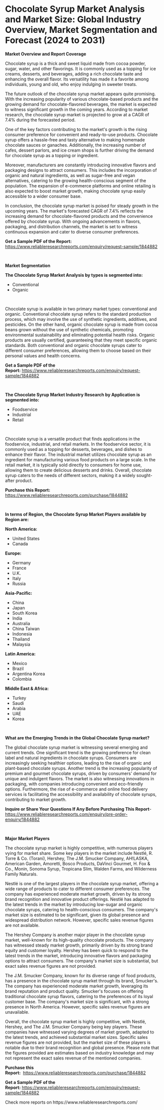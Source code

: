 <p><h1>Chocolate Syrup Market Analysis and Market Size: Global Industry Overview, Market Segmentation and Forecast (2024 to 2031)</h1></p><p><strong>Market Overview and Report Coverage</strong></p>
<p><p>Chocolate syrup is a thick and sweet liquid made from cocoa powder, sugar, water, and other flavorings. It is commonly used as a topping for ice creams, desserts, and beverages, adding a rich chocolate taste and enhancing the overall flavor. Its versatility has made it a favorite among individuals, young and old, who enjoy indulging in sweeter treats.</p><p>The future outlook of the chocolate syrup market appears quite promising. With the increasing popularity of various chocolate-based products and the growing demand for chocolate-flavored beverages, the market is expected to witness significant growth in the coming years. According to market research, the chocolate syrup market is projected to grow at a CAGR of 7.4% during the forecasted period.</p><p>One of the key factors contributing to the market's growth is the rising consumer preference for convenient and ready-to-use products. Chocolate syrup offers a hassle-free and tasty alternative to making homemade chocolate sauces or ganaches. Additionally, the increasing number of cafes, dessert parlors, and ice cream shops is further driving the demand for chocolate syrup as a topping or ingredient.</p><p>Moreover, manufacturers are constantly introducing innovative flavors and packaging designs to attract consumers. This includes the incorporation of organic and natural ingredients, as well as sugar-free and vegan alternatives, catering to the growing health-conscious segment of the population. The expansion of e-commerce platforms and online retailing is also expected to boost market growth, making chocolate syrup easily accessible to a wider consumer base.</p><p>In conclusion, the chocolate syrup market is poised for steady growth in the upcoming years. The market's forecasted CAGR of 7.4% reflects the increasing demand for chocolate-flavored products and the convenience offered by chocolate syrup. With ongoing advancements in flavors, packaging, and distribution channels, the market is set to witness continuous expansion and cater to diverse consumer preferences.</p></p>
<p><strong>Get a Sample PDF of the Report:</strong> <a href="https://www.reliableresearchreports.com/enquiry/request-sample/1844882">https://www.reliableresearchreports.com/enquiry/request-sample/1844882</a></p>
<p>&nbsp;</p>
<p><strong>Market Segmentation</strong></p>
<p><strong>The Chocolate Syrup Market Analysis by types is segmented into:</strong></p>
<p><ul><li>Conventional</li><li>Organic</li></ul></p>
<p>&nbsp;</p>
<p><p>Chocolate syrup is available in two primary market types: conventional and organic. Conventional chocolate syrup refers to the standard production process, which may involve the use of synthetic ingredients, additives, and pesticides. On the other hand, organic chocolate syrup is made from cocoa beans grown without the use of synthetic chemicals, promoting environmental sustainability and eliminating potential health risks. Organic products are usually certified, guaranteeing that they meet specific organic standards. Both conventional and organic chocolate syrups cater to different consumer preferences, allowing them to choose based on their personal values and health concerns.</p></p>
<p><strong>Get a Sample PDF of the Report:</strong>&nbsp;<a href="https://www.reliableresearchreports.com/enquiry/request-sample/1844882">https://www.reliableresearchreports.com/enquiry/request-sample/1844882</a></p>
<p>&nbsp;</p>
<p><strong>The Chocolate Syrup Market Industry Research by Application is segmented into:</strong></p>
<p><ul><li>Foodservice</li><li>Industrial</li><li>Retail</li></ul></p>
<p>&nbsp;</p>
<p><p>Chocolate syrup is a versatile product that finds applications in the foodservice, industrial, and retail markets. In the foodservice sector, it is commonly used as a topping for desserts, beverages, and dishes to enhance their flavor. The industrial market utilizes chocolate syrup as an ingredient for manufacturing various food products on a large scale. In the retail market, it is typically sold directly to consumers for home use, allowing them to create delicious desserts and drinks. Overall, chocolate syrup caters to the needs of different sectors, making it a widely sought-after product.</p></p>
<p><strong>Purchase this Report:</strong>&nbsp; <a href="https://www.reliableresearchreports.com/purchase/1844882">https://www.reliableresearchreports.com/purchase/1844882</a></p>
<p>&nbsp;</p>
<p><strong>In terms of Region, the Chocolate Syrup Market Players available by Region are:</strong></p>
<p>
    <p> <strong> North America: </strong>
        <ul>
            <li>United States</li>
            <li>Canada</li>
        </ul>
        </p> 
    <p> <strong> Europe: </strong>
        <ul>
            <li>Germany</li>
            <li>France</li>
            <li>U.K.</li>
            <li>Italy</li>
            <li>Russia</li>
        </ul>
        </p> 
    <p> <strong> Asia-Pacific: </strong>
        <ul>
            <li>China</li>
            <li>Japan</li>
            <li>South Korea</li>
            <li>India</li>
            <li>Australia</li>
            <li>China Taiwan</li>
            <li>Indonesia</li>
            <li>Thailand</li>
            <li>Malaysia</li>
        </ul>
        </p> 
    <p> <strong> Latin America: </strong>
        <ul>
            <li>Mexico</li>
            <li>Brazil</li>
            <li>Argentina Korea</li>
            <li>Colombia</li>
        </ul>
        </p> 
    <p> <strong> Middle East & Africa: </strong>
        <ul>
            <li>Turkey</li>
            <li>Saudi</li>
            <li>Arabia</li>
            <li>UAE</li>
            <li>Korea</li>
        </ul>
    </p>
    </p>
<p>&nbsp;</p>
<p><strong>What are the Emerging Trends in the Global Chocolate Syrup market?</strong></p>
<p><p>The global chocolate syrup market is witnessing several emerging and current trends. One significant trend is the growing preference for clean label and natural ingredients in chocolate syrups. Consumers are increasingly seeking healthier options, leading to the rise of organic and plant-based chocolate syrups. Another trend is the increasing popularity of premium and gourmet chocolate syrups, driven by consumers' demand for unique and indulgent flavors. The market is also witnessing innovations in packaging, with companies introducing convenient and eco-friendly options. Furthermore, the rise of e-commerce and online food delivery services is facilitating the accessibility and availability of chocolate syrups, contributing to market growth.</p></p>
<p><strong>Inquire or Share Your Questions If Any Before Purchasing This Report</strong>- <a href="https://www.reliableresearchreports.com/enquiry/pre-order-enquiry/1844882">https://www.reliableresearchreports.com/enquiry/pre-order-enquiry/1844882</a></p>
<p>&nbsp;</p>
<p><strong>Major Market Players</strong></p>
<p><p>The chocolate syrup market is highly competitive, with numerous players vying for market share. Some key players in the market include Nestlé, R. Torre & Co. (Torani), Hershey, The J.M. Smucker Company, AH!LASKA, American Garden, Amoretti, Bosco Products, DaVinci Gourmet, H. Fox & Co., Monin, Sonoma Syrup, Tropicana Slim, Walden Farms, and Wilderness Family Naturals.</p><p>Nestlé is one of the largest players in the chocolate syrup market, offering a wide range of products to cater to different consumer preferences. The company has experienced moderate market growth, driven by its strong brand recognition and innovative product offerings. Nestlé has adapted to the latest trends in the market by introducing low-sugar and organic chocolate syrups, catering to health-conscious consumers. The company's market size is estimated to be significant, given its global presence and widespread distribution network. However, specific sales revenue figures are not available.</p><p>The Hershey Company is another major player in the chocolate syrup market, well-known for its high-quality chocolate products. The company has witnessed steady market growth, primarily driven by its strong brand equity and customer loyalty. Hershey has been quick to respond to the latest trends in the market, introducing innovative flavors and packaging options to attract consumers. The company's market size is substantial, but exact sales revenue figures are not provided.</p><p>The J.M. Smucker Company, known for its diverse range of food products, has a presence in the chocolate syrup market through its brand, Smucker's. The company has experienced moderate market growth, leveraging its brand reputation and product quality. Smucker's focuses on offering traditional chocolate syrup flavors, catering to the preferences of its loyal customer base. The company's market size is significant, with a strong presence in North America. However, specific sales revenue figures are unavailable.</p><p>Overall, the chocolate syrup market is highly competitive, with Nestlé, Hershey, and The J.M. Smucker Company being key players. These companies have witnessed varying degrees of market growth, adapted to the latest trends, and achieved substantial market sizes. Specific sales revenue figures are not provided, but the market size of these players is notable due to their brand recognition and global presence. Please note that the figures provided are estimates based on industry knowledge and may not represent the exact sales revenue of the mentioned companies.</p></p>
<p><strong>Purchase this Report:</strong>&nbsp;&nbsp;<a href="https://www.reliableresearchreports.com/purchase/1844882">https://www.reliableresearchreports.com/purchase/1844882</a></p>
<p></p>
<p><strong>Get a Sample PDF of the Report:</strong>&nbsp;<a href="https://www.reliableresearchreports.com/enquiry/request-sample/1844882">https://www.reliableresearchreports.com/enquiry/request-sample/1844882</a></p>
<p>Check more reports on https://www.reliableresearchreports.com/</p>